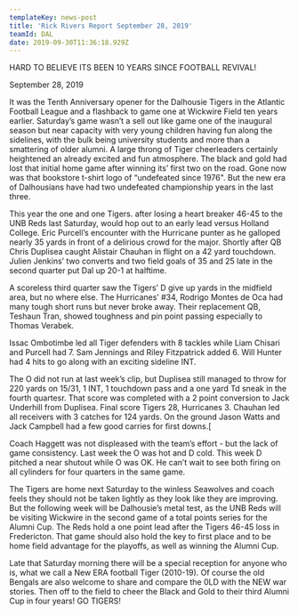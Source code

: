 ```yaml
---
templateKey: news-post
title: 'Rick Rivers Report September 28, 2019'
teamId: DAL
date: 2019-09-30T11:36:18.929Z
---
```

HARD TO BELIEVE ITS BEEN 10 YEARS SINCE FOOTBALL REVIVAL!



September 28, 2019  



It was the Tenth Anniversary opener for the Dalhousie Tigers in the Atlantic Football League and a flashback to game one at Wickwire Field ten years earlier.  Saturday’s game wasn’t a sell out like game one of the inaugural season but near capacity with very young children having fun along the sidelines, with the bulk being university students and more than a smattering of older alumni.  A large throng of Tiger cheerleaders certainly heightened an already excited and fun atmosphere.  The black and gold had lost that initial home game after winning its’ first two on the road.  Gone now was that bookstore t-shirt logo of “undefeated since 1976".  But the new era of Dalhousians have had two undefeated championship years in the last three.  



This year the one and one Tigers. after losing a heart breaker 46-45 to the UNB Reds last Saturday, would hop out to an early lead versus Holland College.  Eric Purcell’s encounter with the Hurricane punter as he galloped nearly 35 yards in front of a delirious crowd for the major.  Shortly after QB Chris Duplisea caught Alistair Chauhan in flight on a 42 yard touchdown.  Julien Jenkins’ two converts and two field goals of 35 and 25 late in the second quarter put Dal up 20-1 at halftime.



A scoreless third quarter saw the Tigers’ D give up yards in the midfield area, but no where else.  The Hurricanes’ #34, Rodrigo Montes de Oca had many tough short runs but never broke away.  Their replacement QB, Teshaun Tran, showed toughness and pin point passing especially to Thomas Verabek.  



Issac Ombotimbe led all Tiger defenders with 8 tackles while Liam Chisari and Purcell had 7.  Sam Jennings and Riley Fitzpatrick added 6. Will Hunter had 4 hits to go along with an exciting sideline INT.



The O did not run at last week’s clip, but Duplisea still managed to throw for 220 yards on 15/31, 1 INT, 1 touchdown pass and a one yard Td sneak in the fourth quartesr.  That score was completed with a 2 point conversion to Jack Underhill from Duplisea.  Final score Tigers 28, Hurricanes 3.  Chauhan led all receivers with 3 catches for 124 yards.  On the ground Jason Watts and Jack Campbell had a few good carries for first downs.[



Coach Haggett was not displeased with the team’s effort - but the lack of game consistency.  Last week the O was hot and D cold.  This week D pitched a near shutout while O was OK.  He can’t wait to see both firing on all cylinders for four quarters in the same game.



The Tigers are home next Saturday to the winless Seawolves and coach feels they should not be taken lightly as they look like they are improving.  But the following week will be Dalhousie’s metal test, as the UNB Reds will be visiting Wickwire in the second game of a total points series for the Alumni Cup.  The Reds hold a one point lead after the Tigers 46-45 loss in Fredericton.  That game should also hold the key to first place and to be home field advantage for the playoffs,  as well as winning the Alumni  Cup. 



Late that Saturday morning there will be a special reception for anyone who is, what we call a New ERA football Tiger (2010-19).  Of course the old Bengals are also welcome to share and compare the 0LD with the NEW war stories.  Then off to the field to cheer the Black and Gold to their third Alumni Cup in four years!   GO TIGERS!
